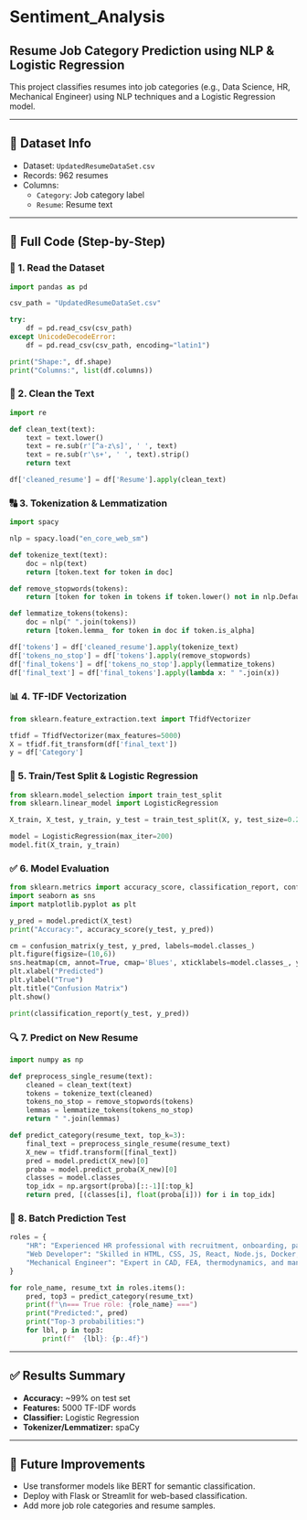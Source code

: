 # Sentiment_Analysis
## Resume Job Category Prediction using NLP & Logistic Regression

This project classifies resumes into job categories (e.g., Data Science, HR, Mechanical Engineer) using NLP techniques and a Logistic Regression model.

---

## 📁 Dataset Info

- Dataset: `UpdatedResumeDataSet.csv`
- Records: 962 resumes
- Columns: 
  - `Category`: Job category label
  - `Resume`: Resume text

---

## 🔧 Full Code (Step-by-Step)

### 📌 1. Read the Dataset

```python
import pandas as pd

csv_path = "UpdatedResumeDataSet.csv"

try:
    df = pd.read_csv(csv_path)
except UnicodeDecodeError:
    df = pd.read_csv(csv_path, encoding="latin1")

print("Shape:", df.shape)
print("Columns:", list(df.columns))
```

### 🧼 2. Clean the Text

```python
import re

def clean_text(text):
    text = text.lower()
    text = re.sub(r'[^a-z\s]', ' ', text)
    text = re.sub(r'\s+', ' ', text).strip()
    return text

df['cleaned_resume'] = df['Resume'].apply(clean_text)
```

### 🔠 3. Tokenization & Lemmatization

```python
import spacy

nlp = spacy.load("en_core_web_sm")

def tokenize_text(text):
    doc = nlp(text)
    return [token.text for token in doc]

def remove_stopwords(tokens):
    return [token for token in tokens if token.lower() not in nlp.Defaults.stop_words]

def lemmatize_tokens(tokens):
    doc = nlp(" ".join(tokens))
    return [token.lemma_ for token in doc if token.is_alpha]

df['tokens'] = df['cleaned_resume'].apply(tokenize_text)
df['tokens_no_stop'] = df['tokens'].apply(remove_stopwords)
df['final_tokens'] = df['tokens_no_stop'].apply(lemmatize_tokens)
df['final_text'] = df['final_tokens'].apply(lambda x: " ".join(x))
```

### 📊 4. TF-IDF Vectorization

```python
from sklearn.feature_extraction.text import TfidfVectorizer

tfidf = TfidfVectorizer(max_features=5000)
X = tfidf.fit_transform(df['final_text'])
y = df['Category']
```

### 🤖 5. Train/Test Split & Logistic Regression

```python
from sklearn.model_selection import train_test_split
from sklearn.linear_model import LogisticRegression

X_train, X_test, y_train, y_test = train_test_split(X, y, test_size=0.2, stratify=y, random_state=42)

model = LogisticRegression(max_iter=200)
model.fit(X_train, y_train)
```

### ✅ 6. Model Evaluation

```python
from sklearn.metrics import accuracy_score, classification_report, confusion_matrix
import seaborn as sns
import matplotlib.pyplot as plt

y_pred = model.predict(X_test)
print("Accuracy:", accuracy_score(y_test, y_pred))

cm = confusion_matrix(y_test, y_pred, labels=model.classes_)
plt.figure(figsize=(10,6))
sns.heatmap(cm, annot=True, cmap='Blues', xticklabels=model.classes_, yticklabels=model.classes_)
plt.xlabel("Predicted")
plt.ylabel("True")
plt.title("Confusion Matrix")
plt.show()

print(classification_report(y_test, y_pred))
```

### 🔍 7. Predict on New Resume

```python
import numpy as np

def preprocess_single_resume(text):
    cleaned = clean_text(text)
    tokens = tokenize_text(cleaned)
    tokens_no_stop = remove_stopwords(tokens)
    lemmas = lemmatize_tokens(tokens_no_stop)
    return " ".join(lemmas)

def predict_category(resume_text, top_k=3):
    final_text = preprocess_single_resume(resume_text)
    X_new = tfidf.transform([final_text])
    pred = model.predict(X_new)[0]
    proba = model.predict_proba(X_new)[0]
    classes = model.classes_
    top_idx = np.argsort(proba)[::-1][:top_k]
    return pred, [(classes[i], float(proba[i])) for i in top_idx]
```

### 🧪 8. Batch Prediction Test

```python
roles = {
    "HR": "Experienced HR professional with recruitment, onboarding, payroll, appraisal, and HRMS knowledge.",
    "Web Developer": "Skilled in HTML, CSS, JS, React, Node.js, Docker, SQL.",
    "Mechanical Engineer": "Expert in CAD, FEA, thermodynamics, and manufacturing processes."
}

for role_name, resume_txt in roles.items():
    pred, top3 = predict_category(resume_txt)
    print(f"\n=== True role: {role_name} ===")
    print("Predicted:", pred)
    print("Top-3 probabilities:")
    for lbl, p in top3:
        print(f"  {lbl}: {p:.4f}")
```

---

## ✅ Results Summary

- **Accuracy:** ~99% on test set
- **Features:** 5000 TF-IDF words
- **Classifier:** Logistic Regression
- **Tokenizer/Lemmatizer:** spaCy

---

## 📌 Future Improvements

- Use transformer models like BERT for semantic classification.
- Deploy with Flask or Streamlit for web-based classification.
- Add more job role categories and resume samples.
